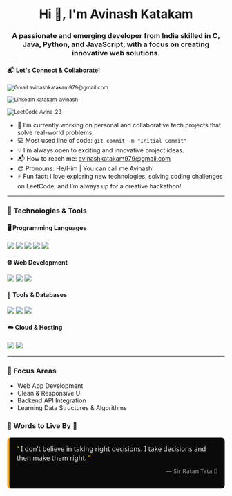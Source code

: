 <h1 align="center">Hi 👋, I'm Avinash Katakam</h1>
<h3 align="center">A passionate and emerging developer from India skilled in C, Java, Python, and JavaScript, with a focus on creating innovative web solutions.</h3>


<h4>📬 Let's Connect & Collaborate!</h4>

<p style="font-size: 12px;">
  <a href="mailto:avinashkatakam979@gmail.com" style="text-decoration: none;">
    <img src="https://img.icons8.com/color/20/000000/gmail-new.png" alt="Gmail" />
    avinashkatakam979@gmail.com
  </a>
</p>

<p style="font-size: 12px;">
  <a href="https://www.linkedin.com/in/katakam-avinash-120868284/" style="text-decoration: none;">
    <img src="https://img.icons8.com/ios-filled/20/0A66C2/linkedin.png" alt="LinkedIn" />
    katakam-avinash
  </a>
</p>

<p style="font-size: 12px;">
  <a href="https://leetcode.com/u/Avina_23/" style="text-decoration: none;">
    <img src="https://img.icons8.com/external-tal-revivo-filled-tal-revivo/20/000000/external-level-up-your-coding-skills-and-quickly-land-a-job-logo-filled-tal-revivo.png" alt="LeetCode" />
    Avina_23
  </a>
</p>






- 🚀 I’m currently working on personal and collaborative tech projects that solve real-world problems.
- 💻 Most used line of code: `git commit -m "Initial Commit"`
- 💡 I’m always open to exciting and innovative project ideas.
- 📬 How to reach me: [avinashkatakam979@gmail.com](mailto:avinashkatakam979@gmail.com)
- 😎 Pronouns: He/Him | You can call me Avinash!
- ⚡ Fun fact: I love exploring new technologies, solving coding challenges on LeetCode, and I’m always up for a creative hackathon!

---

### 🚀 Technologies & Tools

#### 🖥 Programming Languages
<p align="left">
  <img src="https://img.shields.io/badge/C-00599C?style=for-the-badge&logo=c&logoColor=white" />
  <img src="https://img.shields.io/badge/C++-00599C?style=for-the-badge&logo=cplusplus&logoColor=white" />
  <img src="https://img.shields.io/badge/Java-ED8B00?style=for-the-badge&logo=java&logoColor=white" />
  <img src="https://img.shields.io/badge/Python-3776AB?style=for-the-badge&logo=python&logoColor=white" />
  <img src="https://img.shields.io/badge/JavaScript-F7DF1E?style=for-the-badge&logo=javascript&logoColor=black" />
</p>

#### 🌐 Web Development
<p align="left">
  <img src="https://img.shields.io/badge/HTML5-E34F26?style=for-the-badge&logo=html5&logoColor=white" />
  <img src="https://img.shields.io/badge/CSS3-1572B6?style=for-the-badge&logo=css3&logoColor=white" />
  <img src="https://img.shields.io/badge/React-20232A?style=for-the-badge&logo=react&logoColor=61DAFB" />
</p>

#### 🧰 Tools & Databases
<p align="left">
  <img src="https://img.shields.io/badge/Git-F05032?style=for-the-badge&logo=git&logoColor=white" />
  <img src="https://img.shields.io/badge/MySQL-4479A1?style=for-the-badge&logo=mysql&logoColor=white" />
  <img src="https://img.shields.io/badge/Oracle-F80000?style=for-the-badge&logo=oracle&logoColor=white" />
</p>

#### ☁️ Cloud & Hosting
<p align="left">
  <img src="https://img.shields.io/badge/AWS-232F3E?style=for-the-badge&logo=amazon-aws&logoColor=white" />
  <img src="https://img.shields.io/badge/Firebase-FFCA28?style=for-the-badge&logo=firebase&logoColor=black" />
</p>

---

### 🎯 Focus Areas
- Web App Development
- Clean & Responsive UI
- Backend API Integration
- Learning Data Structures & Algorithms


<h3>🌟 Words to Live By 🙏</h3>

<div style="background-color:#0a0a0a; padding:1.2em; border-left:5px solid #f39c12; border-radius:8px; color:#e0e0e0; font-family:'Segoe UI', Tahoma, Geneva, Verdana, sans-serif;">
  <p style="margin: 0; font-size: 1.1em;">
    <span style="color:#f1c40f;">“</span>
    I don't believe in taking right decisions. I take decisions and then make them right.
    <span style="color:#f1c40f;">”</span>
  </p>
  <p style="text-align:right; margin-top:10px; color:#999;">— Sir Ratan Tata 🙏</p>
</div>

